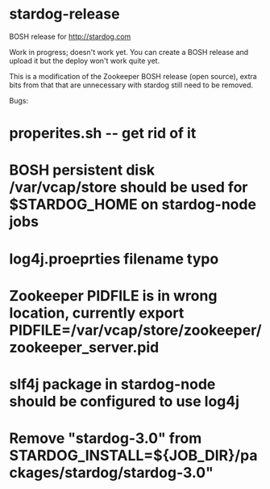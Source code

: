 # stardog-release
BOSH release for http://stardog.com

Work in progress; doesn't work yet.   You can create a BOSH release and upload it but the deploy won't work quite yet.

This is a modification of the Zookeeper BOSH release (open source), extra bits from that that are 
unnecessary with stardog still need to be removed.

Bugs:
# properites.sh -- get rid of it
# BOSH persistent disk /var/vcap/store should be used for $STARDOG_HOME on stardog-node jobs
# log4j.proeprties filename typo
# Zookeeper PIDFILE is in wrong location, currently export PIDFILE=/var/vcap/store/zookeeper/zookeeper_server.pid
# slf4j package in stardog-node should be configured to use log4j
# Remove "stardog-3.0" from STARDOG_INSTALL=${JOB_DIR}/packages/stardog/stardog-3.0"


